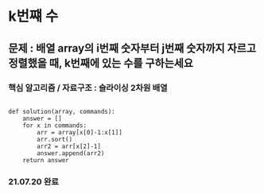 # k번쨰 수
## 문제 : 배열 array의 i번째 숫자부터 j번째 숫자까지 자르고 정렬했을 때, k번째에 있는 수를 구하는세요
### 핵심 알고리즘 / 자료구조 : 슬라이싱 2차원 배열
<pre><code>
def solution(array, commands):
    answer = []
    for x in commands:
        arr = array[x[0]-1:x[1]]
        arr.sort()
        arr2 = arr[x[2]-1]
        answer.append(arr2)
    return answer</pre></code> 
### 21.07.20 완료